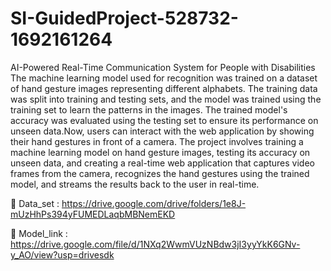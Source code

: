 # SI-GuidedProject-528732-1692161264
AI-Powered Real-Time Communication System for People with Disabilities
The machine learning model used for recognition was trained on a dataset of hand gesture images representing different alphabets. The training data was split into training and testing sets, and the model was trained using the training set to learn the patterns in the images. The trained model's accuracy was evaluated using the testing set to ensure its performance on unseen data.Now, users can interact with the web application by showing their hand gestures in front of a camera. 
The project involves training a machine learning model on hand gesture images, testing its accuracy on unseen data, and creating a real-time web application that captures video frames from the camera, recognizes the hand gestures using the trained model, and streams the results back to the user in real-time.


🔗 Data_set : https://drive.google.com/drive/folders/1e8J-mUzHhPs394yFUMEDLaqbMBNemEKD


🔗 Model_link : https://drive.google.com/file/d/1NXq2WwmVUzNBdw3jI3yyYkK6GNv-y_AO/view?usp=drivesdk 
